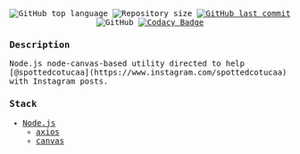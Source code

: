 <!---
Simply love.
-->

<samp>
<p align="center">
  <img alt="GitHub top language" src="https://img.shields.io/github/languages/top/ojpbarbosa/spottedcotucaa.svg">

  <img alt="Repository size" src="https://img.shields.io/github/repo-size/ojpbarbosa/spottedcotucaa.svg">
  <a href="https://github.com/ojpbarbosa/spottedcotucaa/commits">
    <img alt="GitHub last commit" src="https://img.shields.io/github/last-commit/ojpbarbosa/spottedcotucaa.svg">
  </a>
  <img alt="GitHub" src="https://img.shields.io/github/license/ojpbarbosa/spottedcotucaa.svg">
  <a href="https://www.codacy.com/gh/ojpbarbosa/spottedcotucaa/dashboard?utm_source=github.com&amp;utm_medium=referral&amp;utm_content=ojpbarbosa/spottedcotucaa&amp;utm_campaign=Badge_Grade">
    <img alt="Codacy Badge" src="https://app.codacy.com/project/badge/Grade/ebb299b1768d4fbc989891f99465c0bc">
  </a>
</p>
<h3>Description</h3>
Node.js node-canvas-based utility directed to help [@spottedcotucaa](https://www.instagram.com/spottedcotucaa) with Instagram posts.
<br>
<h3>Stack</h3>

- [Node.js](https://nodejs.org/)
  - [axios](https://axios-http.com)
  - [canvas](https://www.npmjs.com/package/canvas)
    <br>
    </samp>
